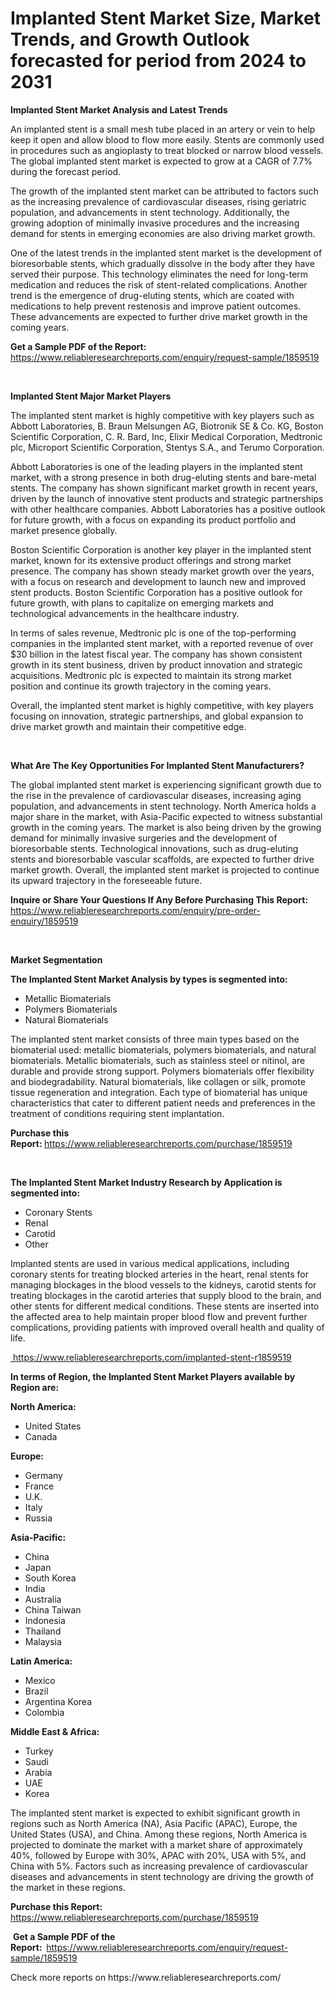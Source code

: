 <p><h1>Implanted Stent Market Size, Market Trends, and Growth Outlook forecasted for period from 2024 to 2031</h1></p><p><strong>Implanted Stent Market Analysis and Latest Trends</strong></p>
<p><p>An implanted stent is a small mesh tube placed in an artery or vein to help keep it open and allow blood to flow more easily. Stents are commonly used in procedures such as angioplasty to treat blocked or narrow blood vessels. The global implanted stent market is expected to grow at a CAGR of 7.7% during the forecast period.</p><p>The growth of the implanted stent market can be attributed to factors such as the increasing prevalence of cardiovascular diseases, rising geriatric population, and advancements in stent technology. Additionally, the growing adoption of minimally invasive procedures and the increasing demand for stents in emerging economies are also driving market growth.</p><p>One of the latest trends in the implanted stent market is the development of bioresorbable stents, which gradually dissolve in the body after they have served their purpose. This technology eliminates the need for long-term medication and reduces the risk of stent-related complications. Another trend is the emergence of drug-eluting stents, which are coated with medications to help prevent restenosis and improve patient outcomes. These advancements are expected to further drive market growth in the coming years.</p></p>
<p><strong>Get a Sample PDF of the Report:&nbsp;</strong> <a href="https://www.reliableresearchreports.com/enquiry/request-sample/1859519">https://www.reliableresearchreports.com/enquiry/request-sample/1859519</a></p>
<p>&nbsp;</p>
<p><strong>Implanted Stent Major Market Players</strong></p>
<p><p>The implanted stent market is highly competitive with key players such as Abbott Laboratories, B. Braun Melsungen AG, Biotronik SE & Co. KG, Boston Scientific Corporation, C. R. Bard, Inc, Elixir Medical Corporation, Medtronic plc, Microport Scientific Corporation, Stentys S.A., and Terumo Corporation.</p><p>Abbott Laboratories is one of the leading players in the implanted stent market, with a strong presence in both drug-eluting stents and bare-metal stents. The company has shown significant market growth in recent years, driven by the launch of innovative stent products and strategic partnerships with other healthcare companies. Abbott Laboratories has a positive outlook for future growth, with a focus on expanding its product portfolio and market presence globally.</p><p>Boston Scientific Corporation is another key player in the implanted stent market, known for its extensive product offerings and strong market presence. The company has shown steady market growth over the years, with a focus on research and development to launch new and improved stent products. Boston Scientific Corporation has a positive outlook for future growth, with plans to capitalize on emerging markets and technological advancements in the healthcare industry.</p><p>In terms of sales revenue, Medtronic plc is one of the top-performing companies in the implanted stent market, with a reported revenue of over $30 billion in the latest fiscal year. The company has shown consistent growth in its stent business, driven by product innovation and strategic acquisitions. Medtronic plc is expected to maintain its strong market position and continue its growth trajectory in the coming years.</p><p>Overall, the implanted stent market is highly competitive, with key players focusing on innovation, strategic partnerships, and global expansion to drive market growth and maintain their competitive edge.</p></p>
<p>&nbsp;</p>
<p><strong>What Are The Key Opportunities For Implanted Stent Manufacturers?</strong></p>
<p><p>The global implanted stent market is experiencing significant growth due to the rise in the prevalence of cardiovascular diseases, increasing aging population, and advancements in stent technology. North America holds a major share in the market, with Asia-Pacific expected to witness substantial growth in the coming years. The market is also being driven by the growing demand for minimally invasive surgeries and the development of bioresorbable stents. Technological innovations, such as drug-eluting stents and bioresorbable vascular scaffolds, are expected to further drive market growth. Overall, the implanted stent market is projected to continue its upward trajectory in the foreseeable future.</p></p>
<p><strong>Inquire or Share Your Questions If Any Before Purchasing This Report:</strong> <a href="https://www.reliableresearchreports.com/enquiry/pre-order-enquiry/1859519">https://www.reliableresearchreports.com/enquiry/pre-order-enquiry/1859519</a></p>
<p>&nbsp;</p>
<p><strong>Market Segmentation</strong></p>
<p><strong>The Implanted Stent Market Analysis by types is segmented into:</strong></p>
<p><ul><li>Metallic Biomaterials</li><li>Polymers Biomaterials</li><li>Natural Biomaterials</li></ul></p>
<p><p>The implanted stent market consists of three main types based on the biomaterial used: metallic biomaterials, polymers biomaterials, and natural biomaterials. Metallic biomaterials, such as stainless steel or nitinol, are durable and provide strong support. Polymers biomaterials offer flexibility and biodegradability. Natural biomaterials, like collagen or silk, promote tissue regeneration and integration. Each type of biomaterial has unique characteristics that cater to different patient needs and preferences in the treatment of conditions requiring stent implantation.</p></p>
<p><strong>Purchase this Report:&nbsp;</strong><a href="https://www.reliableresearchreports.com/purchase/1859519">https://www.reliableresearchreports.com/purchase/1859519</a></p>
<p>&nbsp;</p>
<p><strong>The Implanted Stent Market Industry Research by Application is segmented into:</strong></p>
<p><ul><li>Coronary Stents</li><li>Renal</li><li>Carotid</li><li>Other</li></ul></p>
<p><p>Implanted stents are used in various medical applications, including coronary stents for treating blocked arteries in the heart, renal stents for managing blockages in the blood vessels to the kidneys, carotid stents for treating blockages in the carotid arteries that supply blood to the brain, and other stents for different medical conditions. These stents are inserted into the affected area to help maintain proper blood flow and prevent further complications, providing patients with improved overall health and quality of life.</p></p>
<p><a href="https://www.reliableresearchreports.com/implanted-stent-r1859519">&nbsp;https://www.reliableresearchreports.com/implanted-stent-r1859519</a></p>
<p><strong>In terms of Region, the Implanted Stent Market Players available by Region are:</strong></p>
<p>
    <p> <strong> North America: </strong>
        <ul>
            <li>United States</li>
            <li>Canada</li>
        </ul>
        </p> 
    <p> <strong> Europe: </strong>
        <ul>
            <li>Germany</li>
            <li>France</li>
            <li>U.K.</li>
            <li>Italy</li>
            <li>Russia</li>
        </ul>
        </p> 
    <p> <strong> Asia-Pacific: </strong>
        <ul>
            <li>China</li>
            <li>Japan</li>
            <li>South Korea</li>
            <li>India</li>
            <li>Australia</li>
            <li>China Taiwan</li>
            <li>Indonesia</li>
            <li>Thailand</li>
            <li>Malaysia</li>
        </ul>
        </p> 
    <p> <strong> Latin America: </strong>
        <ul>
            <li>Mexico</li>
            <li>Brazil</li>
            <li>Argentina Korea</li>
            <li>Colombia</li>
        </ul>
        </p> 
    <p> <strong> Middle East & Africa: </strong>
        <ul>
            <li>Turkey</li>
            <li>Saudi</li>
            <li>Arabia</li>
            <li>UAE</li>
            <li>Korea</li>
        </ul>
    </p>
    </p>
<p><p>The implanted stent market is expected to exhibit significant growth in regions such as North America (NA), Asia Pacific (APAC), Europe, the United States (USA), and China. Among these regions, North America is projected to dominate the market with a market share of approximately 40%, followed by Europe with 30%, APAC with 20%, USA with 5%, and China with 5%. Factors such as increasing prevalence of cardiovascular diseases and advancements in stent technology are driving the growth of the market in these regions.</p></p>
<p><strong>Purchase this Report: </strong><a href="https://www.reliableresearchreports.com/purchase/1859519">https://www.reliableresearchreports.com/purchase/1859519</a></p>
<p>&nbsp;<strong>Get a Sample PDF of the Report:&nbsp;&nbsp;</strong><a href="https://www.reliableresearchreports.com/enquiry/request-sample/1859519">https://www.reliableresearchreports.com/enquiry/request-sample/1859519</a></p>
<p><strong></strong></p>
<p>Check more reports on https://www.reliableresearchreports.com/</p>